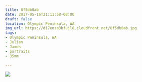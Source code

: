 ```yaml
---
title: 8f5db0ab
date: 2017-05-16T21:11:58-08:00
draft: false
location: Olympic Peninsula, WA
img_url: https://d17enza3bfujl8.cloudfront.net/8f5db0ab.jpg
tags:
- Olympic Peninsula, WA
- Julian
- James
- portraits
- 35mm

---
```


![](https://d17enza3bfujl8.cloudfront.net/8f5db0ab.jpg)
